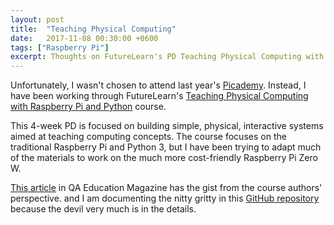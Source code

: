 ```yaml
---
layout: post
title:  "Teaching Physical Computing"
date:   2017-11-08 00:30:00 +0600
tags: ["Raspberry Pi"]
excerpt: Thoughts on FutureLearn's PD Teaching Physical Computing with Raspberry Pi and Python 
---
```

<p>Unfortunately, I wasn't chosen to attend last year's <a href="https://www.raspberrypi.org/training/picademy/" target="_blank">Picademy</a>.  Instead, I have been working through FutureLearn's <a href="https://www.futurelearn.com/courses/physical-computing-raspberry-pi-python" target="_blank">Teaching Physical Computing with Raspberry Pi and Python</a> course.</p>
<p>This 4-week PD is focused on building simple, physical, interactive systems aimed at teaching computing concepts.  The course focuses on the traditional Raspberry Pi and Python 3, but I have been trying to adapt much of the materials to work on the much more cost-friendly Raspberry Pi Zero W.</p>
<p><a href="https://www.qaeducation.co.uk/news/physical-computing" target="_blank">This article</a> in QA Education Magazine has the gist from the course authors' perspective.</a> and I am documenting the nitty gritty in this <a href="https://github.com/babalugats76/teach-physical-computing" target="_blank">GitHub repository</a> because the devil very much is in the details.</p>